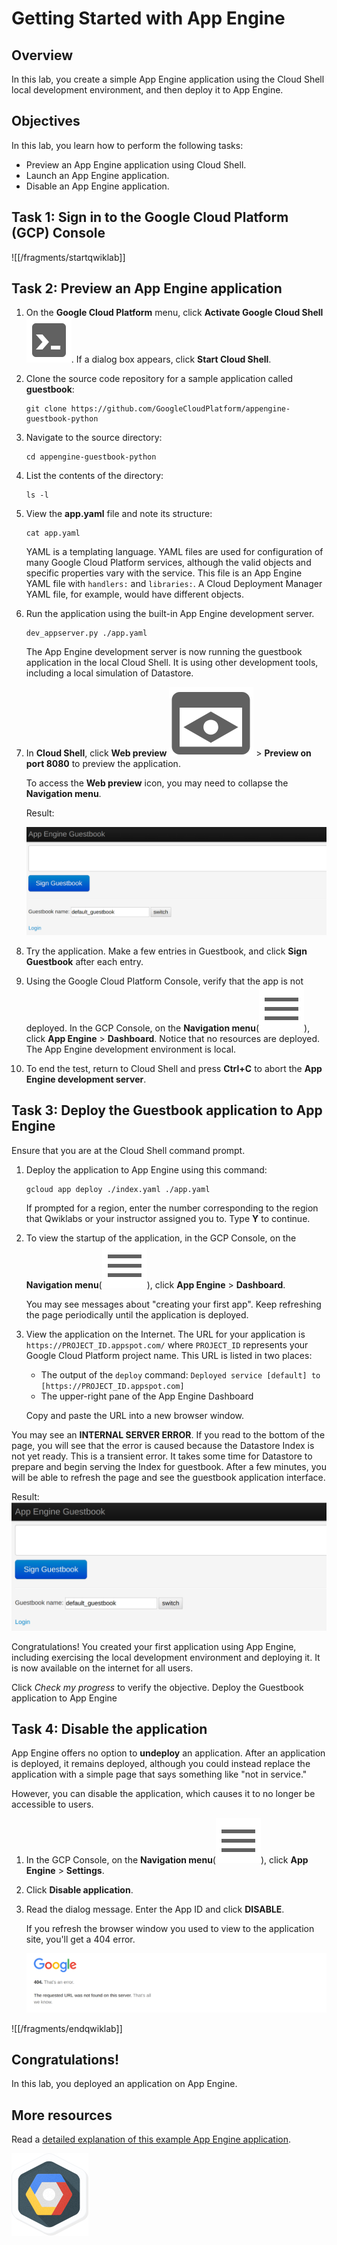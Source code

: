 # Getting Started with App Engine

## Overview

In this lab, you create a simple App Engine application using the Cloud Shell local development environment, and then deploy it to App Engine.

## Objectives

In this lab, you learn how to perform the following tasks:

* Preview an App Engine application using Cloud Shell.
* Launch an App Engine application.
* Disable an App Engine application.

## Task 1: Sign in to the Google Cloud Platform (GCP) Console

![[/fragments/startqwiklab]]

## Task 2: Preview an App Engine application

1. On the __Google Cloud Platform__ menu, click __Activate Google Cloud Shell__ ![Activate Cloud Shell](img/devshell.png). If a dialog box appears, click __Start Cloud Shell__.

2. Clone the source code repository for a sample application called __guestbook__:

    ```
    git clone https://github.com/GoogleCloudPlatform/appengine-guestbook-python
    ```

3. Navigate to the source directory:

    ```
    cd appengine-guestbook-python
    ```

4. List the contents of the directory:

    ```
    ls -l
    ```

5. View the __app.yaml__ file and note its structure:

    ```
    cat app.yaml
    ```

    YAML is a templating language. YAML files are used for configuration of many Google Cloud Platform services, although the valid objects and specific properties vary with the service. This file is an App Engine YAML file with ```handlers:```  and ```libraries:```.  A Cloud Deployment Manager YAML file, for example, would have different objects.

6. Run the application using the built-in App Engine development server.

    ```
    dev_appserver.py ./app.yaml
    ```

    The App Engine development server is now running the guestbook application in the local Cloud Shell. It is using other development tools, including a local simulation of Datastore.

7. In __Cloud Shell__, click __Web preview__ ![Web Preview](img/web-preview.png) \> __Preview on port 8080__ to preview the application.

    To access the __Web preview__ icon, you may need to collapse the __Navigation menu__.

    Result:

    ![b61802d9cf3f94f9.png](img/b61802d9cf3f94f9.png)

8. Try the application. Make a few entries in Guestbook, and click __Sign Guestbook__ after each entry.

9. Using the Google Cloud Platform Console, verify that the app is not deployed. In the GCP Console, on the __Navigation menu__(![Navigation menu](img/menu.png)), click __App Engine__ \> __Dashboard__. Notice that no resources are deployed. The App Engine development environment is local.

10. To end the test, return to Cloud Shell and press __Ctrl+C__ to abort the __App Engine development server__.

## Task 3: Deploy the Guestbook application to App Engine

Ensure that you are at the Cloud Shell command prompt.

1. Deploy the application to App Engine using this command:

    ```
    gcloud app deploy ./index.yaml ./app.yaml
    ```

    If prompted for a region, enter the number corresponding to the region that Qwiklabs or your instructor assigned you to. Type __Y__ to continue.

2. To view the startup of the application, in the GCP Console, on the __Navigation menu__(![Navigation menu](img/menu.png)), click __App Engine__ \> __Dashboard__.

    You may see messages about "creating your first app". Keep refreshing the page periodically until the application is deployed.

3. View the application on the Internet. The URL for your application is ```https://PROJECT_ID.appspot.com/``` where `PROJECT_ID` represents your Google Cloud Platform project name. This URL is listed in two places:

    * The output of the `deploy` command: ```Deployed service [default] to [https://PROJECT_ID.appspot.com]```
    * The upper-right pane of the App Engine Dashboard

    Copy and paste the URL into a new browser window.

<aside class="special"><p>You may see an <b>INTERNAL SERVER ERROR</b>. If you read to the bottom of the page, you will see that the error is caused because the Datastore Index is not yet ready. This is a transient error. It takes some time for Datastore to prepare and begin serving the Index for guestbook. After a few minutes, you will be able to refresh the page and see the guestbook application interface.</p></aside>

Result:
![ab92062fcdbf46b7.png](img/ab92062fcdbf46b7.png)

Congratulations!  You created your first application using App Engine, including exercising the local development environment and deploying it. It is now available on the internet for all users.

Click _Check my progress_ to verify the objective.
  <ql-activity-tracking step=1>
        Deploy the Guestbook application to App Engine 
  </ql-activity-tracking>

## Task 4: Disable the application

App Engine offers no option to __undeploy__ an application. After an application is deployed, it remains deployed, although you could instead replace the application with a simple page that says something like "not in service."

However, you can disable the application, which causes it to no longer be accessible to users.

1. In the GCP Console, on the __Navigation menu__(![Navigation menu](img/menu.png)), click  __App Engine__ \> __Settings__.

2. Click __Disable application__.

3. Read the dialog message. Enter the App ID and click __DISABLE__.

    If you refresh the browser window you used to view to the application site, you'll get a 404 error.

    ![f17c85cf862ddae3.png](img/f17c85cf862ddae3.png)

![[/fragments/endqwiklab]]

## Congratulations!

In this lab, you deployed an application on App Engine.

## More resources

Read a  [detailed explanation of this example App Engine application](https://cloud.google.com/appengine/docs/standard/python/getting-started/creating-guestbook).

![827b33e18db55754.png](img/827b33e18db55754.png)
